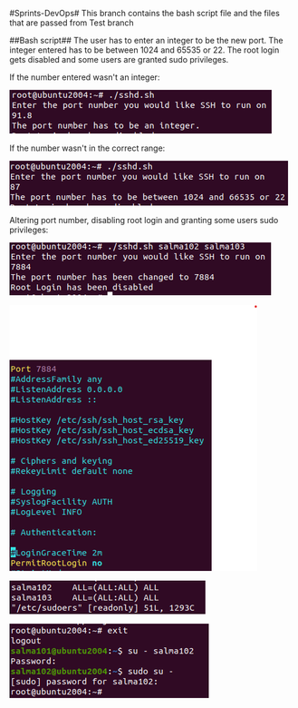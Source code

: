 #Sprints-DevOps#
This branch contains the bash script file and the files that are passed from Test branch

##Bash script##
The user has to enter an integer to be the new port. The integer entered has to be between 1024 and 65535 or 22. The root login gets disabled and some users are granted sudo privileges.

If the number entered wasn't an integer:


![Alt text](/Screenshots/NonIntegers.png)




If the number wasn't in the correct range:



![Alt text](/Screenshots/NotInRange.png)



Altering port number, disabling root login and granting some users sudo privileges:



![Alt text](/Screenshots/Results1.png)



![Alt text](/Screenshots/Results2.png)



![Alt text](/Screenshots/Results3.png)



![Alt text](/Screenshots/Results4.png)
